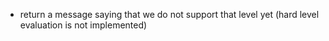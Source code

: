 - return a message saying that we do not support that level yet (hard level evaluation is not implemented)